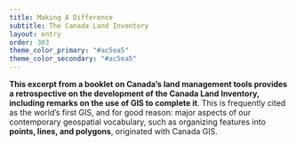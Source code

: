 ```yaml
---
title: Making A Difference
subtitle: The Canada Land Inventory
layout: entry
order: 303
theme_color_primary: "#ac5ea5"
theme_color_secondary: "#ac5ea5"
---
```


**This excerpt from a booklet on Canada’s land management tools provides a retrospective on the development of the Canada Land Inventory, including remarks on the use of GIS to complete it**. This is frequently cited as the world’s first GIS, and for good reason: major aspects of our contemporary geospatial vocabulary, such as organizing features into **points, lines, and polygons**, originated with Canada GIS.